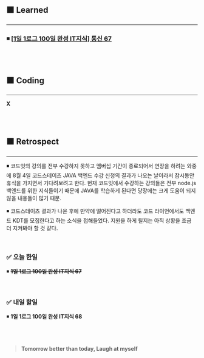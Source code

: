 ## ⬛ Learned

---

### ◾ [[1일 1로그 100일 완성 IT지식] 통신 67](https://velog.io/@lilclown/1%EC%9D%BC-1%EB%A1%9C%EA%B7%B8-100%EC%9D%BC-%EC%99%84%EC%84%B1-IT%EC%A7%80%EC%8B%9D-%ED%86%B5%EC%8B%A0-67)

<br><br>

## ⬛ Coding

---

**X**

<br><br>

## ⬛ Retrospect

---

◾ 코드잇의 강의를 전부 수강하지 못하고 멤버십 기간이 종료되어서 연장을 하려는 와중에 8월 4일 코드스테이츠 JAVA 백엔드 수강 신청의 결과가 나오는 날이라서 잠시동안 휴식을 가지면서 기다려보려고 한다. 현재 코드잇에서 수강하는 강의들은 전부 node.js 백엔드를 위한 지식들이기 때문에 JAVA를 학습하게 된다면 당장에는 크게 도움이 되지 않을 내용들이 많기 때문.

◾ 코드스테이츠 결과가 나온 후에 만약에 떨어진다고 하더라도 코드 라이언에서도 백엔드 KDT를 모집한다고 하는 소식을 접해들었다. 지원을 하게 될지는 아직 상황을 조금 더 지켜봐야 할 것 같다.

<br>

### ✅ 오늘 한일

◾ ~~**1일 1로그 100일 완성 IT지식 67**~~

<br>

### ✅ 내일 할일

◾ **1일 1로그 100일 완성 IT지식 68**

<br><br>

> **Tomorrow better than today, Laugh at myself**

